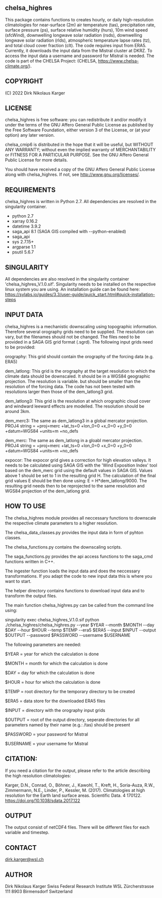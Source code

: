 chelsa_highres
-----------
This package contains functions to creates hourly, or daily high-resolution 
climatologies for near-surface (2m) air temperature (tas), precipitation rate,
surface pressure (ps), surface relative humidity (hurs), 10m wind speed (sfcWind),
downwelling longwave solar radiation (rsds), downwelling longwave solar radiation (rlds),
atmospheric temperature lapse rates (tz), and total cloud cover fraction (clt). 
The code requires input from ERA5. Currently, it downloads the input data from the Mistral
cluster at DKRZ. To access the input data a username and password for Mistral is needed.
The code is part of the CHELSA Project: (CHELSA, <https://www.chelsa-climate.org/>).



COPYRIGHT
---------
(C) 2022 Dirk Nikolaus Karger



LICENSE
-------
chelsa_highres is free software: you can redistribute it and/or modify it under
the terms of the GNU Affero General Public License as published by the
Free Software Foundation, either version 3 of the License, or
(at your option) any later version.

chelsa_cmip6 is distributed in the hope that it will be useful,
but WITHOUT ANY WARRANTY; without even the implied warranty of
MERCHANTABILITY or FITNESS FOR A PARTICULAR PURPOSE. See the
GNU Affero General Public License for more details.

You should have received a copy of the GNU Affero General Public License
along with chelsa_highres. If not, see <http://www.gnu.org/licenses/>.



REQUIREMENTS
------------
chelsa_highres is written in Python 2.7. 
All dependencies are resolved in the singularity container.

- python 2.7
- xarray 0.16.2
- datetime 3.9.2
- saga_api 8.1 (SAGA GIS compiled with --python-enabled)
- saga_api
- sys 2.7.15+
- argparse 1.1
- psutil 5.6.7



SINGULARITY
------------
All dependencies are also resolved in the singularity container 'chelsa_highres_V.1.0.sif'. Singularity needs to be installed on the respective linux system you are using. 
An installation guide can be found here: https://sylabs.io/guides/3.3/user-guide/quick_start.html#quick-installation-steps



INPUT DATA
------------
chelsa_highres is a mechanistic downscaling using topographic information. Therefore several orography grids need to be supplied. The resolution can vary, but the filenames should not be changed. The files need to be provided in a SAGA GIS grid format (.sgrd). The following input grids need to be provided:

orography:      This grid should contain the orography of the forcing data (e.g. ERA5)

dem_latlong:    This grid is the orography at the target resolution to which the climate data should be downscaled. It should be in a WGS84 geographic projection. The resolution is variable. but should be smaller than the resolution of the forcing data. The code has not been tested with resolutions larger then those of the dem_latlong3 grid.

dem_latlong3:   This grid is the resolution at which orographic cloud cover and windward leeward effects are modelled. The resolution should be around 3km.

dem_merc3:      The same as dem_latlong3 in a global mercator projection. PROJ4 string = +proj=merc +lat_ts=0 +lon_0=0 +x_0=0 +y_0=0 +datum=WGS84 +units=m +no_defs

dem_merc:       The same as dem_latlong in a gloabl mercator projection. PROJ4 string = +proj=merc +lat_ts=0 +lon_0=0 +x_0=0 +y_0=0 +datum=WGS84 +units=m +no_defs

expocor:        The expocor grid gives a correction for high elevation valleys. It needs to be calculated using SAGA GIS with the 'Wind Exposition Index' tool based on the dem_merc grid using the default values in SAGA GIS. Values above 1 should be set to 1 in the resulting grid H. The calculation of the final grid values E should be then done using: E = H*dem_latlong/9000. The resulting grid needs then to be reprojected to the same resolution and WGS84 projection of the dem_latlong grid.




HOW TO USE
----------
The chelsa_highres module provides all neccessary functions to downscale the respective climate parameters to a higher resolution.

The chelsa_data_classes.py provides the input data in form of pyhton classes.

The chelsa_functions.py contains the downscaling scripts.

The saga_functions.py provides the api access functions to the saga_cmd functions written in C++.

The ingester function loads the input data and does the neccessary transformations. If you adapt the code to new input data this is where you want to start.

The helper directory contains functions to download input data and to transform the output files.

The main function chelsa_highres.py can be called from the command line using:


singularity exec chelsa_highres_V.1.0.sif python ./chelsa_highres/chelsa_highres.py --year $YEAR --month $MONTH --day $DAY --hour $HOUR --temp $TEMP --era5 $ERA5 --input $INPUT --output $OUTPUT --password $PASSWORD --username $USERNAME


The following parameters are needed:

$YEAR = year for which the calculation is done

$MONTH = month for which the calculation is done

$DAY = day for which the calculation is done

$HOUR = hour for which the calculation is done

$TEMP = root directory for the temporary directory to be created

$ERA5 = data store for the downloaded ERA5 files

$INPUT = directory with the orography input grids

$OUTPUT = root of the output directory, seperate directories for all parameters named by their name (e.g.: /tas) should be present

$PASSWORD = your password for Mistral

$USERNAME = your username for Mistral



CITATION:
------------
If you need a citation for the output, please refer to the article describing the high
resolution climatologies:

Karger, D.N., Conrad, O., Böhner, J., Kawohl, T., Kreft, H., Soria-Auza, R.W., Zimmermann, N.E., Linder, P., Kessler, M. (2017). Climatologies at high resolution for the Earth land surface areas. Scientific Data. 4 170122. https://doi.org/10.1038/sdata.2017.122



OUTPUT
------------
The output consist of netCDF4 files. There will be different files for each variable and timestep. 


CONTACT
-------
<dirk.karger@wsl.ch>



AUTHOR
------
Dirk Nikolaus Karger
Swiss Federal Research Institute WSL
Zürcherstrasse 111
8903 Birmensdorf 
Switzerland
